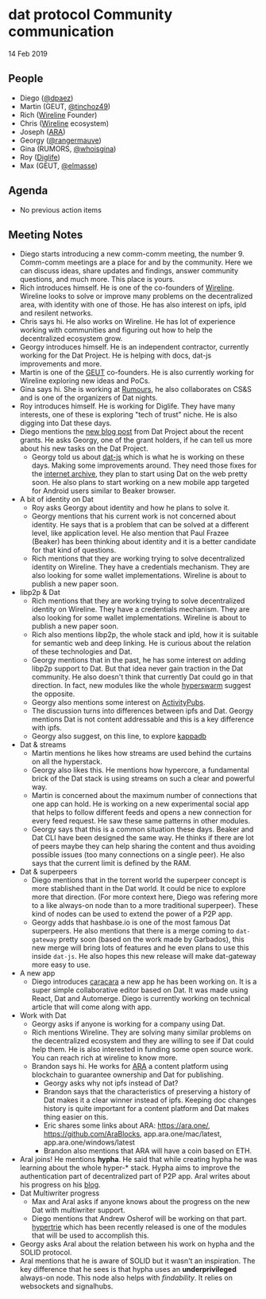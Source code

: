 # dat protocol Community communication

14 Feb 2019

## People

* Diego ([@dpaez](https://github.com/dpaez))
* Martin (GEUT, [@tinchoz49](https://github.com/tinchoz49))
* Rich ([Wireline](https://www.wireline.io/) Founder)
* Chris ([Wireline](https://www.wireline.io/) ecosystem)
* Joseph ([ARA](https://ara.one/))
* Georgy ([@rangermauve](https://github.com/rangermauve))
* Gina (RUMORS, [@whoisgina](https://github.com/whoisgina))
* Roy ([Diglife](https://diglife.com/))
* Max (GEUT, [@elmasse](https://github.com/elmasse))

## Agenda

* No previous action items

## Meeting Notes

- Diego starts introducing a new comm-comm meeting, the number 9.
  Comm-comm meetings are a place for and by the community. Here we can
  discuss ideas, share updates and findings, answer community questions,
  and much more. This place is yours.
- Rich introduces himself. He is one of the co-founders of
  [Wireline](https://www.wireline.io/). Wireline looks to solve or improve
  many problems on the decentralized area, with identity with one of
  those. He has also interest on ipfs, ipld and resilent networks.
- Chris says hi. He also works on Wireline. He has lot of experience
  working with communities and figuring out how to help the decentralized
  ecosystem grow.
- Georgy introduces himself. He is an independent contractor, currently
  working for the Dat Project. He is helping with docs, dat-js
  improvements and more.
- Martin is one of the [GEUT](https://github.com/geut) co-founders. He is
  also currently working for Wireline exploring new ideas and PoCs.
- Gina says hi. She is working at [Rumours](https://rumo.rs/), he also
  collaborates on CS&S and is one of the organizers of Dat nights.
- Roy introduces himself. He is working for Diglife. They have many
  interests, one of these is exploring "tech of trust" niche. He is also
  digging into Dat these days.
- Diego mentions the [new blog
  post](https://blog.datproject.org/2019/02/13/handshake-funding-brings-in-new-developers-for-dat/)
  from Dat Project about the recent grants. He asks Georgy, one of the
  grant holders, if he can tell us more about his new tasks on the Dat
  Project.
  - Georgy told us about [dat-js](https://github.com/datproject/dat-js)
    which is what he is working on these days. Making some improvements
    around. They need those fixes for the [internet archive](https://archive.org/), they plan to
    start using Dat on the web pretty soon. He also plans to start working
    on a new mobile app targeted for Android users similar to Beaker
    browser.
- A bit of identity on Dat
  - Roy asks Georgy about identity and how he plans to solve it.
  - Georgy mentions that his current work is not concerned about identity.
    He says that is a problem that can be solved at a different level, like
    application level. He also mention that Paul Frazee (Beaker) has been
    thinking about identity and it is a better candidate for that kind of
    questions.
  - Rich mentions that they are working trying to solve decentralized
    identity on Wireline. They have a credentials mechanism. They are also
    looking for some wallet implementations. Wireline is about to publish
    a new paper soon.
- libp2p & Dat
  - Rich mentions that they are working trying to solve decentralized
    identity on Wireline. They have a credentials mechanism. They are also
    looking for some wallet implementations. Wireline is about to publish
    a new paper soon.
  - Rich also mentions libp2p, the whole stack and ipld, how it is suitable
    for semantic web and deep linking. He is curious about the relation of
    these technologies and Dat.
  - Georgy mentions that in the past, he has some interest on adding
    libp2p support to Dat. But that idea never gain traction in the Dat
    community. He also doesn't think that currently Dat could go in that
    direction. In fact, new modules like the whole [hyperswarm](https://github.com/hyperswarm/) suggest the
    opposite.
  - Georgy also mentions some interest on
    [ActivityPubs](https://www.w3.org/TR/activitypub/).
  - The discussion turns into differences between ipfs and Dat. Georgy
    mentions Dat is not content addressable and this is a key difference
    with ipfs.
  - Georgy also suggest, on this line, to explore
    [kappadb](https://github.com/kappa-db)
- Dat & streams
  - Martin mentions he likes how streams are used behind the curtains on all
    the hyperstack.
  - Georgy also likes this. He mentions how hypercore, a fundamental brick
    of the Dat stack is using streams on such a clear and powerful way.
  - Martin is concerned about the maximum number of connections that one
    app can hold. He is working on a new experimental social app that
    helps to follow different feeds and opens a new connection for every
    feed request. He saw these same patterns in other modules.
  - Georgy says that this is a common situation these days. Beaker and Dat
    CLI have been designed the same way. He thinks if there are lot of
    peers maybe they can help sharing the content and thus avoiding
    possible issues (too many connections on a single peer). He also says
    that the current limit is defined by the RAM.
- Dat & superpeers
  - Diego mentions that in the torrent world the superpeer concept is more
    stablished thant in the Dat world. It could be nice to explore more
    that direction. (For more context here, Diego was refering more to
    a like always-on node than to a more traditional superpeer). These
    kind of nodes can be used to extend the power of a P2P app.
  - Georgy adds that hashbase.io is one of the most famous Dat superpeers.
    He also mentions that there is a merge coming to `dat-gateway` pretty
    soon (based on the work made by Garbados), this new merge will bring
    lots of features and he even plans to use this inside `dat-js`. He
    also hopes this new release will make dat-gateway more easy to use.
- A new app
  - Diego introduces [caracara](https://caracara.hashbase.io/) a new app
    he has been working on. It is a super simple collaborative editor
    based on Dat. It was made using React, Dat and Automerge. Diego is
    currently working on technical article that will come along with app.
- Work with Dat
  - Georgy asks if anyone is working for a company using Dat.
  - Rich mentions Wireline. They are solving many similar problems on the
    decentralized ecosystem and they are willing to see if Dat could help
    them. He is also interested in funding some open source work. You can
    reach rich at wireline to know more.
  - Brandon says hi. He works for [ARA](https://ara.one/) a content
    platform using blockchain to guarantee ownership and Dat for
    publishing.
    - Georgy asks why not ipfs instead of Dat?
    - Brandon says that the characteristics of preserving a history of Dat
      makes it a clear winner instead of ipfs. Keeping doc changes history
      is quite important for a content platform and Dat makes thing easier
      on this.
    - Eric shares some links about ARA: https://ara.one/,
      https://github.com/AraBlocks, app.ara.one/mac/latest, app.ara.one/windows/latest
    - Brandon also mentions that ARA will have a coin based on ETH.
- Aral joins! He mentions **hypha**. He said that while creating hypha he
  was learning about the whole hyper-\* stack. Hypha aims to improve the
  authentication part of decentralized part of P2P app. Aral writes about
  his progress on his
  [blog](https://ar.al/2019/02/12/hypha-spike-persistence-1/).
- Dat Multiwriter progress
  - Max and Aral asks if anyone knows about the progress on the new Dat
    with multiwriter support.
  - Diego mentions that Andrew Osherof will be working on that part.
    [hypertrie](https://github.com/mafintosh/hypertrie) which has been
    recently released is one of the modules that will be used to
    accomplish this.
- Georgy asks Aral about the relation between his work on hypha and the
  SOLID protocol.
- Aral mentions that he is aware of SOLID but it wasn't an inspiration.
  The key difference that he sees is that hypha uses an
  **underprivileged** always-on node. This node also helps with
  _findability_. It relies on websockets and signalhubs.

